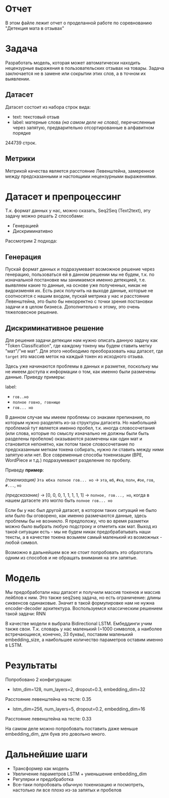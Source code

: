 # Отчет

В этом файле лежит отчет о проделанной работе по соревнованию "Детекция мата в отзывах"

# Задача

Разработать модель, которая может автоматически находить нецензурные выражения в пользовательских отзывах на товары. Задача заключается не в замене или сокрытии этих слов, а в точном их выявлении.

## Датасет

Датасет состоит из набора строк вида:
- text: текстовый отзыв
- label: матерные слова *(на самом деле не слова)*, перечисленные через запятую, предварительно отсортированные в алфавитном порядке

244739 строк.

## Метрики

Метрикой качества является расстояние Левенштейна, замеренное между предсказанными и настоящими нецензурными выражениями.

# Датасет и препроцессинг

Т.к. формат данных у нас, можно сказать, Seq2Seq (Text2text), эту задачу можно решать 2 способами:

- Генерацией
- Дискриминативно

Рассмотрим 2 подхода:

## Генерация

Пускай формат данных и подразумевает возможное решение через генерацию, пользоваться ей в данном решении мы не будем, т.к. по изначальной постановке мы занимаемся именно детекцией, т.е. выявляем какие то данные, на основе уже полученных, никак не видоизменяя их. Есть риск получить на выходе данные, которые не соотносятся с нашим входом, пускай метрика у нас и расстояние Левенштейна, это было бы некорректно с точки зрения постановки задачи и в целом бизнеса. Дополнительно к этому, это очень тяжеловесное решение.

## Дискриминативное решение

Для решения задачи детекции нам нужно описать данную задачу как "Token Classification", где каждому токену мы будем ставить метку "мат"/"не мат".
Для этого необходимо преоборазовать наш датасет, где `target` это массив меток на каждый токен из исходного отзыва.

Здесь уже начинаются проблемы в данных и разметке, поскольку мы не имеем доступа к информации о том, как именно были размечены данные. Приведу примеры:

label:
- `гов..но`
- `полное говно, говнище`
- `гов... но`

В данном случае мы имеем проблемы со знаками препинания, по которым нужно разделять из-за структуры датасета. Но наибольшей проблемой тут является именно пробел, т.к. иногда словосочетания (или слова, которые по смыслу изначально не должны были быть разделены пробелом) оказываются размечены как один мат и становится непонятно, как потом такое словосочетание по предсказанным меткам токена собирать, нужно ли ставить между ними запятую или нет. Все современные способы токенизации (BPE, WordPiece и т.д.) подразумевают разделение по пробелу.

Приведу **пример**:

*(токенизация)* `Эта юбка полное гов... но` -> `эта`, `юб`, `#ка`, `полн`, `#ое`, `гов`, `#...`, `но`

*(предсказание)* -> [0, 0, 0, 1, 1, 1, 1, 1] -> `полное, гов..., но`, когда в нашем датасете это могло быть `полное гов... но`


Если бы у нас был другой датасет, в котором таких ситуаций не было или было бы оговорено, как именно размечаются данные, здесь проблемы бы не возникло. Я предположу, что во время разметки можно было выбрать любую подстроку и отметить как мат. Выход из такой ситуации есть - мы не будем никак предобрабатывать наши тексты, а в качестве токена возьмем самый маленький из возможных - любой символ.

Возможно в дальнейшем все же стоит попробовать это обратотать одним из способов и не обращать внимания на эти запятые.

# Модель
Мы предобработали наш датасет и получили массив токенов и массив лейблов к ним. Это также seq2seq задача, но есть ограничение: длины сиквенсов одинаковые. Значит в такой формулировке нам не нужна encoder-decoder архитектура. Воспользуемся классическим решением такой задачи: RNN

В качестве модели я выбрала Bidirectional LSTM.
Ембеддинги учим также свои. Т.к. словарь у нас маленький (~1000 символов, а наиболее встречающиеся, конечно, 33 буквы), поставим маленький embedding_size, а наибольшее количество параметров оставим именно в LSTM.

# Результаты


Попробовано 2 конфигурации:

- lstm_dim=128, num_layers=2, dropout=0.3, embedding_dim=32

Расстояние левенштейна на тесте: 0.35

- lstm_dim=256, num_layers=5, dropout=0.2, embedding_dim=16

Расстояние левенштейна на тесте: 0.33

На самом деле можно попробовать поставить даже меньше embedding_dim, для букв это довольно много.

# Дальнейшие шаги

- Трансформер как модель
- Увеличение параметров LSTM + уменьшение embedding_dim
- Регулярки и предобработка
- Все-таки попробовать обычную токенизацию и посмотреть, настолько ли все плохо из-за запятых и пробелов

